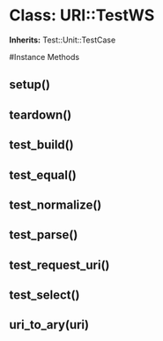 # Class: URI::TestWS
**Inherits:** Test::Unit::TestCase
    




#Instance Methods
## setup() [](#method-i-setup)

## teardown() [](#method-i-teardown)

## test_build() [](#method-i-test_build)

## test_equal() [](#method-i-test_equal)

## test_normalize() [](#method-i-test_normalize)

## test_parse() [](#method-i-test_parse)

## test_request_uri() [](#method-i-test_request_uri)

## test_select() [](#method-i-test_select)

## uri_to_ary(uri) [](#method-i-uri_to_ary)

